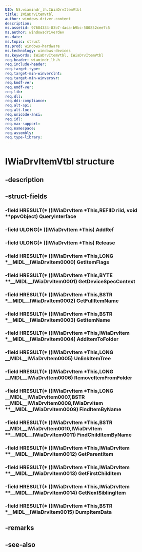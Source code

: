 ```yaml
---
UID: NS.wiamindr_lh.IWiaDrvItemVtbl
title: IWiaDrvItemVtbl
author: windows-driver-content
description: 
ms.assetid: 97684334-83b7-4aca-b9bc-580852cee7c5
ms.author: windowsdriverdev
ms.date: 
ms.topic: struct
ms.prod: windows-hardware
ms.technology: windows-devices
ms.keywords: IWiaDrvItemVtbl, IWiaDrvItemVtbl
req.header: wiamindr_lh.h
req.include-header:
req.target-type:
req.target-min-winverclnt:
req.target-min-winversvr:
req.kmdf-ver:
req.umdf-ver:
req.lib:
req.dll:
req.ddi-compliance:
req.alt-api:
req.alt-loc:
req.unicode-ansi:
req.idl:
req.max-support:
req.namespace:
req.assembly:
req.type-library:
---
```


# IWiaDrvItemVtbl structure

## -description



## -struct-fields

### -field HRESULT(* )(IWiaDrvItem *This,REFIID riid, void **ppvObject) QueryInterface			
 	
### -field ULONG(* )(IWiaDrvItem *This) AddRef			
 	
### -field ULONG(* )(IWiaDrvItem *This) Release			
 	
### -field HRESULT(* )(IWiaDrvItem *This,LONG *__MIDL__IWiaDrvItem0000) GetItemFlags			
 	
### -field HRESULT(* )(IWiaDrvItem *This,BYTE **__MIDL__IWiaDrvItem0001) GetDeviceSpecContext			
 	
### -field HRESULT(* )(IWiaDrvItem *This,BSTR *__MIDL__IWiaDrvItem0002) GetFullItemName			
 	
### -field HRESULT(* )(IWiaDrvItem *This,BSTR *__MIDL__IWiaDrvItem0003) GetItemName			
 	
### -field HRESULT(* )(IWiaDrvItem *This,IWiaDrvItem *__MIDL__IWiaDrvItem0004) AddItemToFolder			
 	
### -field HRESULT(* )(IWiaDrvItem *This,LONG __MIDL__IWiaDrvItem0005) UnlinkItemTree			
 	
### -field HRESULT(* )(IWiaDrvItem *This,LONG __MIDL__IWiaDrvItem0006) RemoveItemFromFolder			
 	
### -field HRESULT(* )(IWiaDrvItem *This,LONG __MIDL__IWiaDrvItem0007,BSTR __MIDL__IWiaDrvItem0008,IWiaDrvItem **__MIDL__IWiaDrvItem0009) FindItemByName			
 	
### -field HRESULT(* )(IWiaDrvItem *This,BSTR __MIDL__IWiaDrvItem0010,IWiaDrvItem **__MIDL__IWiaDrvItem0011) FindChildItemByName			
 	
### -field HRESULT(* )(IWiaDrvItem *This,IWiaDrvItem **__MIDL__IWiaDrvItem0012) GetParentItem			
 	
### -field HRESULT(* )(IWiaDrvItem *This,IWiaDrvItem **__MIDL__IWiaDrvItem0013) GetFirstChildItem			
 	
### -field HRESULT(* )(IWiaDrvItem *This,IWiaDrvItem **__MIDL__IWiaDrvItem0014) GetNextSiblingItem			
 	
### -field HRESULT(* )(IWiaDrvItem *This,BSTR *__MIDL__IWiaDrvItem0015) DumpItemData			
 	
## -remarks

## -see-also